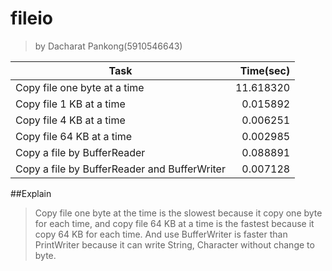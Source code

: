 # fileio 
>by Dacharat Pankong(5910546643)

Task                                        |Time(sec)
--------------------------------------------|-----------:
Copy file one byte at a time                |11.618320
Copy file 1 KB at a time                    |0.015892
Copy file 4 KB at a time                    |0.006251
Copy file 64 KB at a time                   |0.002985
Copy a file by BufferReader                 |0.088891
Copy a file by BufferReader and BufferWriter|0.007128

##Explain
>Copy file one byte at the time is the slowest because it copy one byte for each time, and copy file 64 KB at a time is the fastest because it copy 64 KB for each time. And use BufferWriter is faster than PrintWriter because it can write String, Character without change to byte. 
